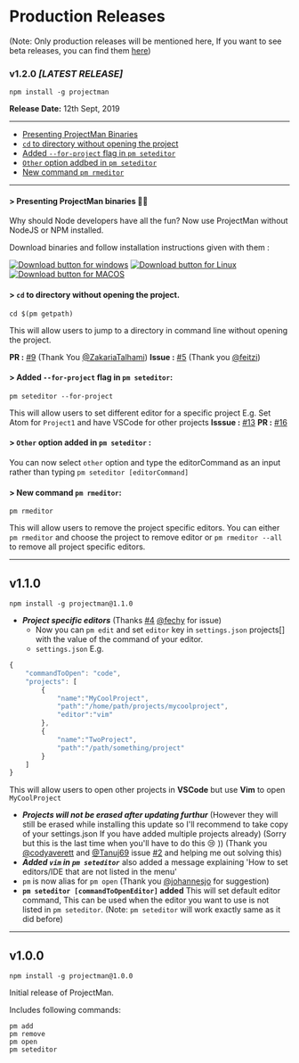 # Production Releases
(Note: Only production releases will be mentioned here, If you want to see beta releases, you can find them [here](https://github.com/saurabhdaware/projectman/releases))

### v1.2.0 *[LATEST RELEASE]*
```shell
npm install -g projectman
```
**Release Date:** 12th Sept, 2019

---
- [Presenting ProjectMan Binaries](#presenting-projectman-binaries)
- [`cd` to directory without opening the project](#cd-to-directory-without-opening-the-project)
- [Added `--for-project` flag in `pm seteditor`](#added-for-project-flag-in-pm-seteditor)
- [`Other` option addbed in `pm seteditor`](#other-option-added-in-pm-seteditor)
- [New command `pm rmeditor`](#new-command-pm-rmeditor)
---

#### > Presenting ProjectMan binaries 🎉🦸
Why should Node developers have all the fun? Now use ProjectMan without NodeJS or NPM installed.

Download binaries and follow installation instructions given with them :

[![Download button for windows](https://img.shields.io/badge/for_windows-0099ff?style=for-the-badge&logo=windows)](https://apps.saurabhdaware.in/projectman#windows) [![Download button for Linux](https://img.shields.io/badge/for_linux-032f62?style=for-the-badge&logo=linux&logoColor=white)](https://apps.saurabhdaware.in/projectman/#linux-and-mac) [![Download button for MACOS](https://img.shields.io/badge/for_macos-111111?style=for-the-badge&logo=apple&logoColor=white)](https://apps.saurabhdaware.in/projectman/#linux-and-mac)

#### > `cd` to directory without opening the project.
```shell
cd $(pm getpath)
```
This will allow users to jump to a directory in command line without opening the project.

**PR :** [#9](https://github.com/saurabhdaware/projectman/pull/9) (Thank You [@ZakariaTalhami](https://github.com/ZakariaTalhami))
**Issue :** [#5](https://github.com/saurabhdaware/projectman/issues/5) (Thank you [@feitzi](https://github.com/feitzi))

#### > Added `--for-project` flag in `pm seteditor`:
```shell
pm seteditor --for-project
```
This will allow users to set different editor for a specific project
E.g. Set Atom for `Project1` and have VSCode for other projects
**Isssue :** [#13](https://github.com/saurabhdaware/projectman/issues/13)
**PR :** [#16](https://github.com/saurabhdaware/projectman/pull/16)

#### > `Other` option added in `pm seteditor` :
You can now select `other` option and type the editorCommand as an input rather than typing `pm seteditor [editorCommand]`

#### > New command `pm rmeditor`:
```shell
pm rmeditor
```
This will allow users to remove the project specific editors.
You can either `pm rmeditor` and choose the project to remove editor or `pm rmeditor --all` to remove all project specific editors.

---

## v1.1.0
```shell
npm install -g projectman@1.1.0
```
- ***Project specific editors*** (Thanks [#4](https://github.com/saurabhdaware/projectman/issues/4) [@fechy](https://github.com/fechy) for issue)
     - Now you can `pm edit` and set `editor` key in `settings.json` projects[] with the value of the command of your editor.
    -  `settings.json` E.g.
```js
{
    "commandToOpen": "code",
    "projects": [
        {
            "name":"MyCoolProject",
            "path":"/home/path/projects/mycoolproject",
            "editor":"vim"
        },
        {
            "name":"TwoProject",
            "path":"/path/something/project"
        }
    ]
}
```
This will allow users to open other projects in **VSCode** but use **Vim** to open `MyCoolProject`

- ***Projects will not be erased after updating furthur*** 
(However they will still be erased while installing this update so I'll recommend to take copy of your settings.json If you have added multiple projects already) (Sorry but this is the last time when you'll have to do this :cry: )) 
(Thank you [@codyaverett](https://github.com/codyaverett) and [@Tanuj69](https://github.com/Tanuj69) issue [#2](https://github.com/saurabhdaware/projectman/issues/2) and helping me out solving this)
- ***Added `vim` in `pm seteditor`*** 
also added a message explaining 'How to set editors/IDE that are not listed in the menu'
- `pm` is now alias for `pm open`
(Thank you [@johannesjo](https://github.com/johannesjo) for suggestion)
- **`pm seteditor [commandToOpenEditor]` added** 
This will set default editor command, This can be used when the editor you want to use is not listed in `pm seteditor`. (Note: `pm seteditor` will work exactly same as it did before)

---

## v1.0.0 
```shell
npm install -g projectman@1.0.0
```

Initial release of ProjectMan.

Includes following commands:

```shell
pm add
pm remove
pm open
pm seteditor
```
